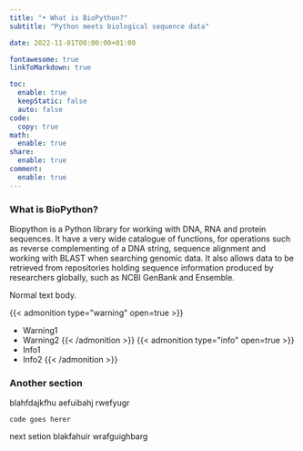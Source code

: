 ```yaml
---
title: "• What is BioPython?"
subtitle: "Python meets biological sequence data"

date: 2022-11-01T00:00:00+01:00

fontawesome: true
linkToMarkdown: true

toc:
  enable: true
  keepStatic: false
  auto: false
code:
  copy: true
math:
  enable: true
share:
  enable: true
comment:
  enable: true
---
```


### What is BioPython?
Biopython is a Python library for working with DNA, RNA and protein sequences. It have a very wide catalogue of functions, for operations such as reverse complementing of a DNA string, sequence alignment and working with BLAST when searching genomic data. It also allows data to be retrieved from repositories holding sequence information produced by researchers globally, such as NCBI GenBank and Ensemble.

Normal text body.

{{< admonition type="warning" open=true >}}
- Warning1
- Warning2
{{< /admonition >}}
{{< admonition type="info" open=true >}}
- Info1
- Info2
{{< /admonition >}}

### Another section
blahfdajkfhu aefuibahj rwefyugr

```
code goes herer
```

next setion blakfahuir wrafguighbarg


